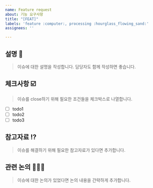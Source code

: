 ```yaml
---
name: Feature request
about: 기능 요구사항
title: "[FEAT]"
labels: 'feature :computer:, processing :hourglass_flowing_sand:'
assignees: ''

---
```


## 설명 📓
> 이슈에 대한 설명을 작성합니다. 담당자도 함께 작성하면 좋습니다.

## 체크사항 ☑️
> 이슈를 close하기 위해 필요한 조건들을 체크박스로 나열합니다.
- [ ] todo1
- [ ] todo2
- [ ] todo3

## 참고자료 ⁉️
> 이슈를 해결하기 위해 필요한 참고자료가 있다면 추가합니다.

## 관련 논의 🧑‍🤝‍🧑
> 이슈에 대한 논의가 있었다면 논의 내용을 간략하게 추가합니다.

